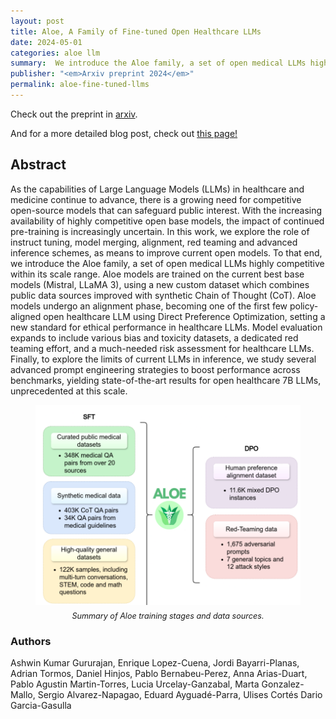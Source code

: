 ```yaml
---
layout: post
title: Aloe, A Family of Fine-tuned Open Healthcare LLMs
date: 2024-05-01
categories: aloe llm
summary:  We introduce the Aloe family, a set of open medical LLMs highly competitive within its scale range
publisher: "<em>Arxiv preprint 2024</em>"
permalink: aloe-fine-tuned-llms
---
```


Check out the preprint in [arxiv](https://arxiv.org/abs/2405.01886).

And for a more detailed blog post, check out [this page!](https://hpai.bsc.es/project-page/aloevera)

## **Abstract**
As the capabilities of Large Language Models (LLMs) in healthcare and medicine continue to advance, there is a growing need for competitive open-source models that can safeguard public interest. With the increasing availability of highly competitive open base models, the impact of continued pre-training is increasingly uncertain. In this work, we explore the role of instruct tuning, model merging, alignment, red teaming and advanced inference schemes, as means to improve current open models. To that end, we introduce the Aloe family, a set of open medical LLMs highly competitive within its scale range. Aloe models are trained on the current best base models (Mistral, LLaMA 3), using a new custom dataset which combines public data sources improved with synthetic Chain of Thought (CoT). Aloe models undergo an alignment phase, becoming one of the first few policy-aligned open healthcare LLM using Direct Preference Optimization, setting a new standard for ethical performance in healthcare LLMs. Model evaluation expands to include various bias and toxicity datasets, a dedicated red teaming effort, and a much-needed risk assessment for healthcare LLMs. Finally, to explore the limits of current LLMs in inference, we study several advanced prompt engineering strategies to boost performance across benchmarks, yielding state-of-the-art results for open healthcare 7B LLMs, unprecedented at this scale.

<figure>
  <img src="/images/posts/aloe-family/summary-alow-training-data.png" alt="Summary of Aloe training stages and data sources." class="center-image">
  <figcaption>Summary of Aloe training stages and data sources.</figcaption>
</figure>

<style>
    img.center-image {
        display: block;
        margin: 0 auto;
    }

    figcaption {
        text-align: center; /* Centers the description text */
        font-style: italic; /* Makes the description text italic (optional) */
        margin-top: 10px; /* Adds some space between the image and description */
        font-size: 0.9em; /* Adjusts the font size (optional) */
    }
</style>


### **Authors**
Ashwin Kumar Gururajan, Enrique Lopez-Cuena, Jordi Bayarri-Planas, Adrian Tormos, Daniel Hinjos, Pablo Bernabeu-Perez, Anna Arias-Duart, Pablo Agustin Martin-Torres, Lucia Urcelay-Ganzabal, Marta Gonzalez-Mallo, Sergio Alvarez-Napagao, Eduard Ayguadé-Parra, Ulises Cortés Dario Garcia-Gasulla